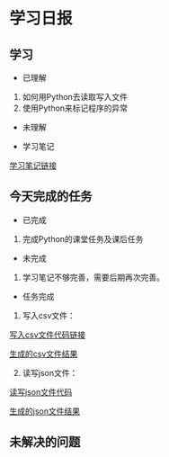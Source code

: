 # 学习日报

## 学习

* 已理解
1. 如何用Python去读取写入文件
2. 使用Python来标记程序的异常


* 未理解


* 学习笔记

[学习笔记链接](https://github.com/zhaixiujie/summer-training-/blob/master/0801/0801%E5%AD%A6%E4%B9%A0%E7%AC%94%E8%AE%B0.md)


## 今天完成的任务

* 已完成
1. 完成Python的课堂任务及课后任务


* 未完成

1. 学习笔记不够完善，需要后期再次完善。

* 任务完成
1. 写入csv文件：

[写入csv文件代码链接](https://github.com/zhaixiujie/summer-training-/blob/master/0801/%E5%86%99%E5%85%A5csv%E6%96%87%E4%BB%B6%E4%BB%A3%E7%A0%81.py)

[生成的csv文件结果](https://github.com/zhaixiujie/summer-training-/blob/master/0801/results.csv)
 
2. 读写json文件：

[读写json文件代码](https://github.com/zhaixiujie/summer-training-/blob/master/0801/%E8%AF%BB%E5%86%99json%E6%96%87%E4%BB%B6%E4%BB%A3%E7%A0%81.py)

[生成的json文件结果](https://github.com/zhaixiujie/summer-training-/blob/master/0801/test_data.json)

## 未解决的问题
